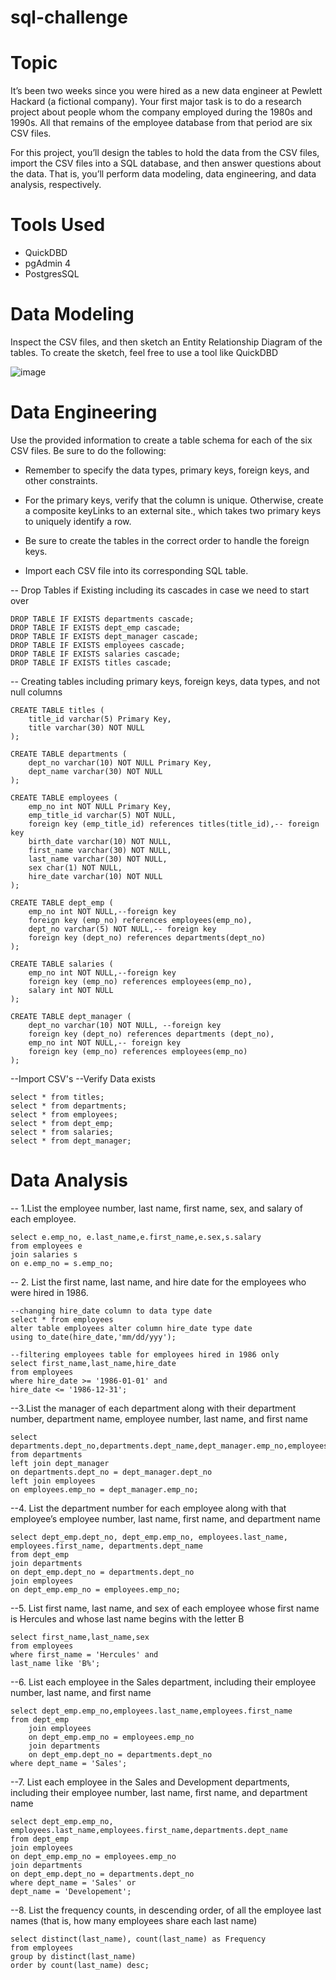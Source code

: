 # sql-challenge

# Topic
It’s been two weeks since you were hired as a new data engineer at Pewlett Hackard (a fictional company). Your first major task is to do a research project about people whom the company employed during the 1980s and 1990s. All that remains of the employee database from that period are six CSV files.

For this project, you’ll design the tables to hold the data from the CSV files, import the CSV files into a SQL database, and then answer questions about the data. That is, you’ll perform data modeling, data engineering, and data analysis, respectively.

# Tools Used
- QuickDBD
- pgAdmin 4
- PostgresSQL

# Data Modeling
Inspect the CSV files, and then sketch an Entity Relationship Diagram of the tables. To create the sketch, feel free to use a tool like QuickDBD


![image](https://github.com/Jaynav04/sql-challenge/assets/130405173/52b532ee-f354-46b8-b8c9-d2c898deb841)

# Data Engineering

Use the provided information to create a table schema for each of the six CSV files. Be sure to do the following:

- Remember to specify the data types, primary keys, foreign keys, and other constraints.

- For the primary keys, verify that the column is unique. Otherwise, create a composite keyLinks to an external site., which takes two primary keys to uniquely identify a row.

- Be sure to create the tables in the correct order to handle the foreign keys.

- Import each CSV file into its corresponding SQL table.


-- Drop Tables if Existing including its cascades in case we need to start over

	DROP TABLE IF EXISTS departments cascade;
	DROP TABLE IF EXISTS dept_emp cascade;
	DROP TABLE IF EXISTS dept_manager cascade;
	DROP TABLE IF EXISTS employees cascade;
	DROP TABLE IF EXISTS salaries cascade;
	DROP TABLE IF EXISTS titles cascade;

-- Creating tables including primary keys, foreign keys, data types, and not null columns

	CREATE TABLE titles (
	    title_id varchar(5) Primary Key,
	    title varchar(30) NOT NULL
	);
	
	CREATE TABLE departments (
	    dept_no varchar(10) NOT NULL Primary Key,
	    dept_name varchar(30) NOT NULL
	);
	
	CREATE TABLE employees (
	    emp_no int NOT NULL Primary Key,
	    emp_title_id varchar(5) NOT NULL,
		foreign key (emp_title_id) references titles(title_id),-- foreign key
	    birth_date varchar(10) NOT NULL,
	    first_name varchar(30) NOT NULL,
	    last_name varchar(30) NOT NULL,
	    sex char(1) NOT NULL,
	    hire_date varchar(10) NOT NULL
	);
	
	CREATE TABLE dept_emp (
	    emp_no int NOT NULL,--foreign key
		foreign key (emp_no) references employees(emp_no),
	    dept_no varchar(5) NOT NULL,-- foreign key
		foreign key (dept_no) references departments(dept_no)
	);
	
	CREATE TABLE salaries (
	    emp_no int NOT NULL,--foreign key
		foreign key (emp_no) references employees(emp_no),
	    salary int NOT NULL
	);

	CREATE TABLE dept_manager (
	    dept_no varchar(10) NOT NULL, --foreign key
		foreign key (dept_no) references departments (dept_no),
	    emp_no int NOT NULL,-- foreign key
		foreign key (emp_no) references employees(emp_no)
	);

--Import CSV's
--Verify Data exists

	select * from titles;
	select * from departments;
	select * from employees;
	select * from dept_emp;
	select * from salaries;
	select * from dept_manager;

# Data Analysis
-- 1.List the employee number, last name, first name, sex, and salary of each employee.
	
	select e.emp_no, e.last_name,e.first_name,e.sex,s.salary
	from employees e
	join salaries s
	on e.emp_no = s.emp_no;
	
-- 2. List the first name, last name, and hire date for the employees who were hired in 1986.
	
	--changing hire_date column to data type date
	select * from employees
	alter table employees alter column hire_date type date
	using to_date(hire_date,'mm/dd/yyy');
	
	--filtering employees table for employees hired in 1986 only
	select first_name,last_name,hire_date
	from employees 
	where hire_date >= '1986-01-01' and
	hire_date <= '1986-12-31';
	
--3.List the manager of each department along with their department number, department name, employee number, last name, and first name
	
	select departments.dept_no,departments.dept_name,dept_manager.emp_no,employees.last_name,employees.first_name
	from departments 
	left join dept_manager
	on departments.dept_no = dept_manager.dept_no
	left join employees
	on employees.emp_no = dept_manager.emp_no;


--4. List the department number for each employee along with that employee’s employee number, last name, first name, and department name
	
	select dept_emp.dept_no, dept_emp.emp_no, employees.last_name, employees.first_name, departments.dept_name
	from dept_emp
	join departments
	on dept_emp.dept_no = departments.dept_no
	join employees 
	on dept_emp.emp_no = employees.emp_no;

--5. List first name, last name, and sex of each employee whose first name is Hercules and whose last name begins with the letter B

	select first_name,last_name,sex
	from employees 
	where first_name = 'Hercules' and
	last_name like 'B%'; 

--6. List each employee in the Sales department, including their employee number, last name, and first name 

	select dept_emp.emp_no,employees.last_name,employees.first_name
	from dept_emp
		join employees 
		on dept_emp.emp_no = employees.emp_no
		join departments 
		on dept_emp.dept_no = departments.dept_no
	where dept_name = 'Sales';

--7. List each employee in the Sales and Development departments, including their employee number, last name, first name, and department name
	
	select dept_emp.emp_no, employees.last_name,employees.first_name,departments.dept_name
	from dept_emp
	join employees 
	on dept_emp.emp_no = employees.emp_no
	join departments 
	on dept_emp.dept_no = departments.dept_no
	where dept_name = 'Sales' or
	dept_name = 'Developement';

--8. List the frequency counts, in descending order, of all the employee last names (that is, how many employees share each last name)
	
 	select distinct(last_name), count(last_name) as Frequency
	from employees
	group by distinct(last_name)
	order by count(last_name) desc;
